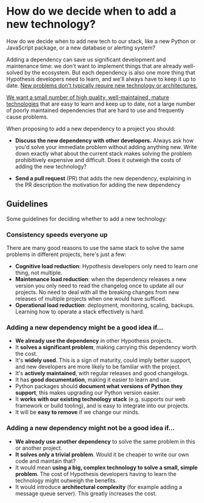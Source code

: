 # How do we decide when to add a new technology?

How do we decide when to add new tech to our stack,
like a new Python or JavaScript package,
or a new database or alerting system?
 
Adding a dependency can save us significant development and
maintenance time: we don't want to implement things that are already
well-solved by the ecosystem. But each dependency is also one more thing that
Hypothesis developers need to learn, and we'll always have to keep it up to
date. 
[New problems don't typically require new technology or architectures.](https://hyp.is/-LfAyByIEe2Ws3_8PLlVpA/web.hypothes.is/jobs/engineering-values/)

[We want a small number of high quality, well-maintained, mature technologies](https://boringtechnology.club/)
that are easy to learn and keep up to date, not a large number of poorly
maintained dependencies that are hard to use and frequently cause problems.

When proposing to add a new dependency to a project you should:

* **Discuss the new dependency with other developers.**
  Always ask how you'd solve your immediate problem without adding anything new.
  Write down exactly what about the current stack makes solving the problem prohibitively expensive and difficult.
  Does it outweigh the costs of adding the new technology?

* **Send a pull request** (PR) that adds the new dependency, explaining in the PR description the motivation for adding the new dependency

## Guidelines

Some guidelines for deciding whether to add a new technology:

### Consistency speeds everyone up

There are many good reasons to use the same stack to solve the same problems in different projects, here's just a few:

* **Cognitive load reduction**: Hypothesis developers only need to learn one thing, not multiple.
* **Maintenance load reduction**:  when the dependency releases a new version you only need to read the
  changelog once to update all our projects. No need to deal with all the breaking changes from new releases of multiple projects when one
  would have sufficed.
* **Operational load reduction**: deployment, monitoring, scaling, backups. Learning how to operate a stack effectively is hard.

### Adding a new dependency might be a good idea if...

* **We already use the dependency** in other Hypothesis projects.
* It **solves a significant problem**, making carrying this dependency worth the cost.
* It's **widely used**. This is a sign of maturity, could imply better support, and new developers are more likely to be familiar with the project.
* It's **actively maintained**, with regular releases and good changelogs.
* It has **good documentation**, making it easier to learn and use.  
 * Python packages should **document what versions of Python they support**, this makes upgrading our Python version easier.
* It **works with our existing technology stack** (e.g. supports our web framework or build tooling),
  and is easy to integrate into our projects.
* It will be **easy to remove** if we change our minds.

### Adding a new dependency might **not** be a good idea if...

* **We already use another dependency** to solve the same problem in this or another project.
* **It solves only a trivial problem**.
  Would it be cheaper to write our own code and maintain that?
* It would mean **using a big, complex technology to solve a small, simple problem**.
  The cost of Hypothesis developers having to learn the technology might
  outweigh the benefits.
* It would introduce **architectural complexity** (for example adding
  a message queue server). This greatly increases the cost.
